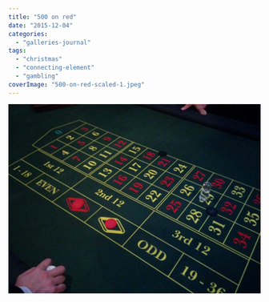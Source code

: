 ```yaml
---
title: "500 on red"
date: "2015-12-04"
categories: 
  - "galleries-journal"
tags: 
  - "christmas"
  - "connecting-element"
  - "gambling"
coverImage: "500-on-red-scaled-1.jpeg"
---
```


[![](images/500-on-red-scaled-1.jpeg)](https://davidpeach.co.uk/wp-content/uploads/2023/05/500-on-red-scaled-1.jpeg)

